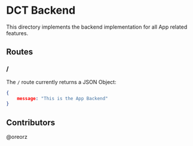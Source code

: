 # DCT Backend

This directory implements the backend implementation for all App related features.

## Routes

### /

The `/` route currently returns a JSON Object:
```json
{
	message: "This is the App Backend"
}
```

## Contributors

@oreorz
